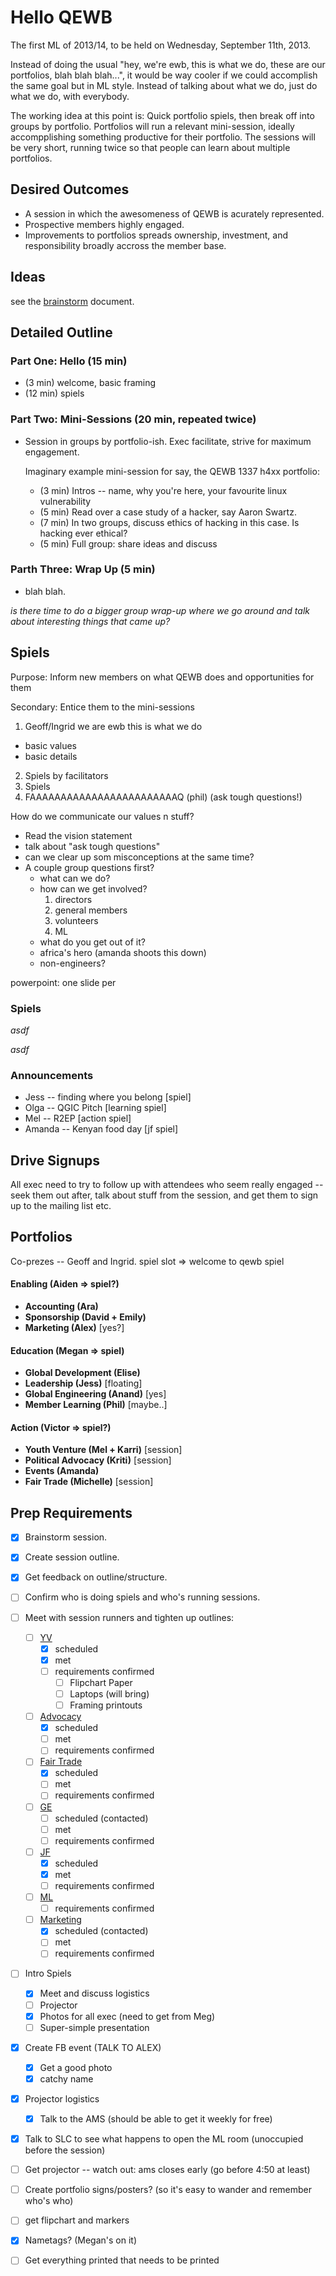 Hello QEWB
==========

The first ML of 2013/14, to be held on Wednesday, September 11th, 2013.

Instead of doing the usual "hey, we're ewb, this is what we do, these are our portfolios, blah blah blah...", it would be way cooler if we could accomplish the same goal but in ML style. Instead of talking about what we do, just do what we do, with everybody.

The working idea at this point is: Quick portfolio spiels, then break off into groups by portfolio. Portfolios will run a relevant mini-session, ideally accompplishing something productive for their portfolio. The sessions will be very short, running twice so that people can learn about multiple portfolios.


Desired Outcomes
----------------

 * A session in which the awesomeness of QEWB is acurately represented.
 * Prospective members highly engaged.
 * Improvements to portfolios spreads ownership, investment, and responsibility broadly accross the member base.


Ideas
-----

see the [brainstorm](brainstorm.md) document.


Detailed Outline
----------------

### Part One: Hello (15 min)

 * (3 min) welcome, basic framing
 * (12 min) spiels


### Part Two: Mini-Sessions (20 min, repeated twice)

 * Session in groups by portfolio-ish. Exec facilitate, strive for maximum engagement.

   Imaginary example mini-session for say, the QEWB 1337 h4xx portfolio:

    * (3 min) Intros -- name, why you're here, your favourite linux vulnerability
    * (5 min) Read over a case study of a hacker, say Aaron Swartz.
    * (7 min) In two groups, discuss ethics of hacking in this case. Is hacking ever ethical?
    * (5 min) Full group: share ideas and discuss


### Parth Three: Wrap Up (5 min)

 * blah blah.


_is there time to do a bigger group wrap-up where we go around and talk about interesting things that came up?_


Spiels
------

Purpose: Inform new members on what QEWB does and opportunities for them

Secondary: Entice them to the mini-sessions

 1. Geoff/Ingrid we are ewb this is what we do
   * basic values
   * basic details
 2. Spiels by facilitators
 3. Spiels
 4. FAAAAAAAAAAAAAAAAAAAAAAAAQ (phil) (ask tough questions!)


How do we communicate our values n stuff?

 * Read the vision statement
 * talk about "ask tough questions"
 * can we clear up som misconceptions at the same time?
 * A couple group questions first?
   * what can we do?
   * how can we get involved?
      1. directors
      2. general members
      3. volunteers
      4. ML
   * what do you get out of it?
   * africa's hero (amanda shoots this down)
   * non-engineers?

powerpoint: one slide per 


### Spiels

*asdf*

*asdf*

### Announcements

 * Jess -- finding where you belong [spiel]
 * Olga -- QGIC Pitch [learning spiel]
 * Mel -- R2EP [action spiel]
 * Amanda -- Kenyan food day [jf spiel]



Drive Signups
-------------

All exec need to try to follow up with attendees who seem really engaged -- seek them out after, talk about stuff from the session, and get them to sign up to the mailing list etc.


Portfolios
----------

Co-prezes -- Geoff and Ingrid. spiel slot => welcome to qewb spiel   

#### Enabling (Aiden => spiel?)

 * **Accounting (Ara)**
 * **Sponsorship (David + Emily)**
 * **Marketing (Alex)** [yes?]

#### Education (Megan => spiel)

 * **Global Development (Elise)**
 * **Leadership (Jess)** [floating]
 * **Global Engineering (Anand)** [yes]
 * **Member Learning (Phil)** [maybe..]

#### Action (Victor => spiel?)

 * **Youth Venture (Mel + Karri)** [session]
 * **Political Advocacy (Kriti)** [session]
 * **Events (Amanda)**
 * **Fair Trade (Michelle)** [session]


Prep Requirements
-----------------

 * [x] Brainstorm session.
 * [x] Create session outline.
 * [x] Get feedback on outline/structure.
 * [ ] Confirm who is doing spiels and who's running sessions.
 * [ ] Meet with session runners and tighten up outlines:
   * [ ] [YV](outline-youth-venture.md)
     * [x] scheduled
     * [x] met
     * [ ] requirements confirmed
       * [ ] Flipchart Paper
       * [ ] Laptops (will bring)
       * [ ] Framing printouts
   * [ ] [Advocacy](outline-advocacy.md)
     * [x] scheduled
     * [ ] met
     * [ ] requirements confirmed
   * [ ] [Fair Trade](outline-fairtrade.md)
     * [x] scheduled
     * [ ] met
     * [ ] requirements confirmed
   * [ ] [GE](outline-ge.md)
     * [ ] scheduled (contacted)
     * [ ] met
     * [ ] requirements confirmed
   * [ ] [JF](outline-jf.md)
     * [x] scheduled
     * [x] met
     * [ ] requirements confirmed
   * [ ] [ML](outline-ml.md)
     * [ ] requirements confirmed
   * [ ] [Marketing](outline-marketing.md)
     * [x] scheduled (contacted)
     * [ ] met
     * [ ] requirements confirmed
 * [ ] Intro Spiels
   * [x] Meet and discuss logistics
   * [ ] Projector
   * [x] Photos for all exec (need to get from Meg)
   * [ ] Super-simple presentation
 * [x] Create FB event (TALK TO ALEX)
   * [x] Get a good photo
   * [x] catchy name
 * [x] Projector logistics
   * [x] Talk to the AMS (should be able to get it weekly for free)
 * [x] Talk to SLC to see what happens to open the ML room (unoccupied before the session)
 * [ ] Get projector -- watch out: ams closes early (go before 4:50 at least)
 * [ ] Create portfolio signs/posters? (so it's easy to wander and remember who's who)
 * [ ] get flipchart and markers
 * [x] Nametags? (Megan's on it)
 * [ ] Get everything printed that needs to be printed


